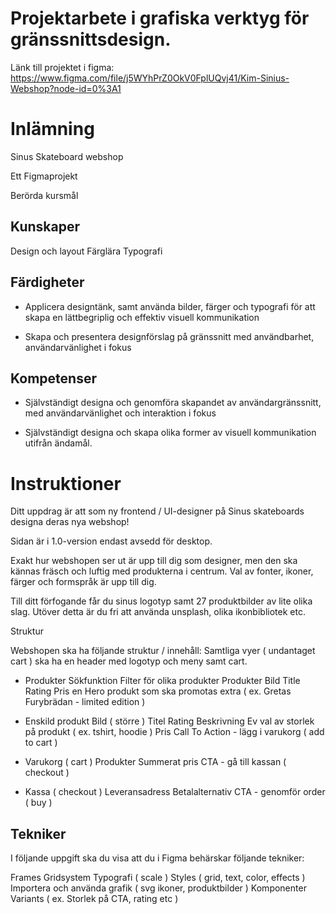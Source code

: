 # Projektarbete i grafiska verktyg för gränssnittsdesign.

Länk till projektet i figma: https://www.figma.com/file/j5WYhPrZ0OkV0FplUQvj41/Kim-Sinius-Webshop?node-id=0%3A1

# Inlämning 
Sinus Skateboard webshop

Ett Figmaprojekt

Berörda kursmål

## Kunskaper

Design och layout
Färglära
Typografi

## Färdigheter

* Applicera designtänk, samt använda bilder, färger och typografi för att skapa en lättbegriplig och effektiv visuell kommunikation

* Skapa och presentera designförslag på gränssnitt med användbarhet, användarvänlighet i fokus

## Kompetenser

* Självständigt designa och genomföra skapandet av användargränssnitt, med användarvänlighet och interaktion i fokus


* Självständigt designa och skapa olika former av visuell kommunikation utifrån ändamål.

# Instruktioner
Ditt uppdrag är att som ny frontend / UI-designer på Sinus skateboards designa deras nya webshop!

Sidan är i 1.0-version endast avsedd för desktop.

Exakt hur webshopen ser ut är upp till dig som designer, men den ska kännas fräsch och luftig med produkterna i centrum. Val av fonter, ikoner, färger och formspråk är upp till dig.

Till ditt förfogande får du sinus logotyp samt 27 produktbilder av lite olika slag. Utöver detta är du fri att använda unsplash, olika ikonbibliotek etc.


Struktur

Webshopen ska ha följande struktur / innehåll:
Samtliga vyer ( undantaget cart ) ska ha en header med logotyp och meny samt cart.

* Produkter
Sökfunktion
Filter för olika produkter
Produkter
Bild
Title
Rating
Pris
en Hero produkt som ska promotas extra ( ex. Gretas Furybrädan - limited edition )

* Enskild produkt
Bild ( större )
Titel
Rating
Beskrivning 
Ev val av storlek på produkt ( ex. tshirt, hoodie )
Pris
Call To Action - lägg i varukorg ( add to cart )

* Varukorg ( cart )
Produkter
Summerat pris
CTA - gå till kassan ( checkout )

* Kassa ( checkout )
Leveransadress
Betalalternativ
CTA - genomför order ( buy )

## Tekniker
I följande uppgift ska du visa att du i Figma behärskar följande tekniker:

Frames
Gridsystem
Typografi ( scale )
Styles ( grid, text, color, effects )
Importera och använda grafik ( svg ikoner, produktbilder )
Komponenter 
Variants ( ex. Storlek på CTA, rating etc )
